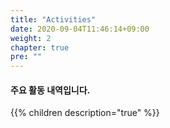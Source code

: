 ```yaml
---
title: "Activities"
date: 2020-09-04T11:46:14+09:00
weight: 2
chapter: true
pre: ""
---
```

#### 주요 활동 내역입니다.

{{% children description="true" %}}
